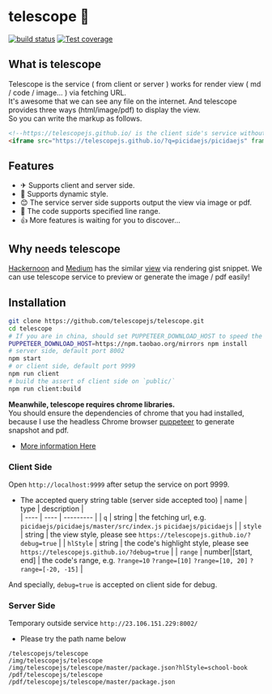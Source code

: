 # telescope 🔭

[![build status](https://img.shields.io/travis/telescopejs/telescope/master.svg?style=flat-square)](https://travis-ci.org/telescopejs/telescope)
[![Test coverage](https://img.shields.io/codecov/c/github/telescopejs/telescope.svg?style=flat-square)](https://codecov.io/github/telescopejs/telescope?branch=master)

## What is telescope
Telescope is the service ( from client or server ) works for render view ( md / code / image... ) via fetching URL.  
It's awesome that we can see any file on the internet. And telescope provides three ways (html/image/pdf) to display the view.  
So you can write the markup as follows.

```html
<!--https://telescopejs.github.io/ is the client side's service without any dynamic server-->
<iframe src="https://telescopejs.github.io/?q=picidaejs/picidaejs" frameborder="0"></iframe>
```

## Features
- ✈ Supports client and server side.
- 🍻 Supports dynamic style.
- 😊 The service server side supports output the view via image or pdf.
- 🍫 The code supports specified line range.
- 👍 More features is waiting for you to discover...

## Why needs telescope
[Hackernoon](https://hackernoon.com) and [Medium](https://medium.com/) has the similar [view](https://hackernoon.com/media/e406a21255c325600273fa5c8c805a89?postId=55995262a254)
via rendering gist snippet.
We can use telescope service to preview or generate the image / pdf easily!  


## Installation
```bash
git clone https://github.com/telescopejs/telescope.git
cd telescope
# If you are in china, should set PUPPETEER_DOWNLOAD_HOST to speed the installation of puppeteer. 
PUPPETEER_DOWNLOAD_HOST=https://npm.taobao.org/mirrors npm install
# server side, default port 8002
npm start
# or client side, default port 9999
npm run client
# build the assert of client side on `public/`
npm run client:build
```
**Meanwhile, telescope requires chrome libraries.**    
You should ensure the dependencies of chrome that you had installed, 
because I use the headless Chrome browser [puppeteer](https://github.com/GoogleChrome/puppeteer) to generate snapshot and pdf.  
- [More information Here](https://askubuntu.com/questions/510056/how-to-install-google-chrome)

### Client Side
Open `http://localhost:9999` after setup the service on port 9999.

- The accepted query string table (server side accepted too)
| name | type | description |  
| ---- | ---- | --------- |
| `q`  | string | the fetching url, e.g. `picidaejs/picidaejs/master/src/index.js` `picidaejs/picidaejs` |
| `style` | string | the view style, please see `https://telescopejs.github.io/?debug=true` |
| `hlStyle` | string | the code's highlight style, please see `https://telescopejs.github.io/?debug=true` |
| `range` | number\|\[start, end\] | the code's range, e.g. `?range=10` `?range=[10]` `?range=[10, 20]` `?range=[-20, -15]` |

And specially, `debug=true` is accepted on client side for debug.

### Server Side
Temporary outside service `http://23.106.151.229:8002/`
- Please try the path name below
```text
/telescopejs/telescope
/img/telescopejs/telescope
/img/telescopejs/telescope/master/package.json?hlStyle=school-book
/pdf/telescopejs/telescope
/pdf/telescopejs/telescope/master/package.json
```
